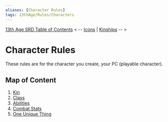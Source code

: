 ```yaml
---
aliases: [Character Rules]
tags: 13thAge/Rules/Characters
---
```

[13th Age SRD Table of Contents](00%20Table%20of%20Contents/00%20Table%20of%20Contents.md)
< -- [Icons](01%20Icons/01%20Icons.md) | [Kinships](03%20Kinships/03%20Kinships.md) -- >

# Character Rules
These rules are for the character you create, your PC (playable character).


## Map of Content
1. [Kin](02%20Character%20Rules/1%20Kin.md)
2. [Class](02%20Character%20Rules/2%20Class.md)
3. [Abilities](02%20Character%20Rules/3%20Abilities.md)
4. [Combat Stats](02%20Character%20Rules/4%20Combat%20Stats.md)
5. [One Unique Thing](02%20Character%20Rules/5%20One%20Unique%20Thing.md) 
